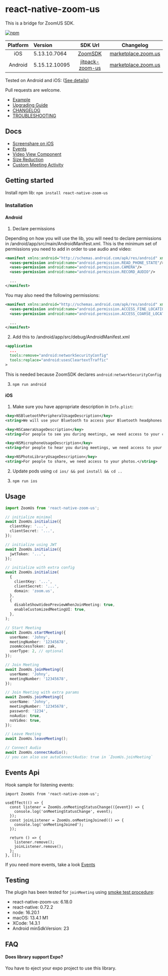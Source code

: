 # react-native-zoom-us

This is a bridge for ZoomUS SDK.

[![npm](https://img.shields.io/npm/v/react-native-zoom-us)](https://www.npmjs.com/package/react-native-zoom-us)

| Platform | Version       |                                 SDK Url                                 |                                          Changelog                                          |
| :------: | :------------ | :---------------------------------------------------------------------: | :-----------------------------------------------------------------------------------------: |
|   iOS    | 5.13.10.7064  |      [ZoomSDK](https://github.com/zoom-us-community/zoom-sdk-pods)      |  [marketplace.zoom.us](https://marketplace.zoom.us/docs/changelog#labels/client-sdk-i-os)   |
| Android  | 5.15.12.10095 | [jitpack-zoom-us](https://github.com/zoom-us-community/jitpack-zoom-us) | [marketplace.zoom.us](https://marketplace.zoom.us/docs/changelog#labels/client-sdk-android) |

Tested on Android and iOS: ([See details](https://github.com/mieszko4/react-native-zoom-us#testing))

Pull requests are welcome.

- [Example](https://github.com/mieszko4/react-native-zoom-us-test)
- [Upgrading Guide](./docs/UPGRADING.md)
- [CHANGELOG](./CHANGELOG.md)
- [TROUBLESHOOTING](./docs/TROUBLESHOOTING.md)

## Docs

- [Screenshare on iOS](docs/IOS-SCREENSHARE.md)
- [Events](docs/EVENTS.md)
- [Video View Component](docs/VIDEO-VIEW.md)
- [Size Reduction](docs/SIZE-REDUCTION-TIPS.md)
- [Custom Meeting Activity](docs/CUSTOM-MEETING-ACTIVITY.md)

## Getting started

Install npm lib: `npm install react-native-zoom-us`

### Installation

#### Android

1. Declare permissions

Depending on how you will use the lib, you will need to declare permissions in /android/app/src/main/AndroidManifest.xml.
This is the minimum set of permissions you need to add in order to use audio and video:

```xml
<manifest xmlns:android="http://schemas.android.com/apk/res/android" xmlns:tools="http://schemas.android.com/tools">
  <uses-permission android:name="android.permission.READ_PHONE_STATE"/>
  <uses-permission android:name="android.permission.CAMERA"/>
  <uses-permission android:name="android.permission.RECORD_AUDIO"/>

  ...
</manifest>
```

You may also need the following permissions:

```xml
<manifest xmlns:android="http://schemas.android.com/apk/res/android" xmlns:tools="http://schemas.android.com/tools">
  <uses-permission android:name="android.permission.ACCESS_FINE_LOCATION"/>
  <uses-permission android:name="android.permission.ACCESS_COARSE_LOCATION"/>

  ...
</manifest>
```

2. Add this to /android/app/src/debug/AndroidManifest.xml

```xml
<application
  ...
  tools:remove="android:networkSecurityConfig"
  tools:replace="android:usesCleartextTraffic"
>
```

This is needed because ZoomSDK declares `android:networkSecurityConfig`

3. `npm run android`

#### iOS

1. Make sure you have appropriate description in `Info.plist`:

```xml
<key>NSBluetoothPeripheralUsageDescription</key>
<string>We will use your Bluetooth to access your Bluetooth headphones.</string>

<key>NSCameraUsageDescription</key>
<string>For people to see you during meetings, we need access to your camera.</string>

<key>NSMicrophoneUsageDescription</key>
<string>For people to hear you during meetings, we need access to your microphone.</string>

<key>NSPhotoLibraryUsageDescription</key>
<string>For people to share, we need access to your photos.</string>
```

2. Update pods using `cd ios/ && pod install && cd ..`

3. `npm run ios`

## Usage

```typescript
import ZoomUs from 'react-native-zoom-us';

// initialize minimal
await ZoomUs.initialize({
  clientKey: '...',
  clientSecret: '...',
});

// initialize using JWT
await ZoomUs.initialize({
  jwtToken: '...',
});

// initialize with extra config
await ZoomUs.initialize(
  {
    clientKey: '...',
    clientSecret: '...',
    domain: 'zoom.us',
  },
  {
    disableShowVideoPreviewWhenJoinMeeting: true,
    enableCustomizedMeetingUI: true,
  },
);

// Start Meeting
await ZoomUs.startMeeting({
  userName: 'Johny',
  meetingNumber: '12345678',
  zoomAccessToken: zak,
  userType: 2, // optional
});

// Join Meeting
await ZoomUs.joinMeeting({
  userName: 'Johny',
  meetingNumber: '12345678',
});

// Join Meeting with extra params
await ZoomUs.joinMeeting({
  userName: 'Johny',
  meetingNumber: '12345678',
  password: '1234',
  noAudio: true,
  noVideo: true,
});

// Leave Meeting
await ZoomUs.leaveMeeting();

// Connect Audio
await ZoomUs.connectAudio();
// you can also use autoConnectAudio: true in `ZoomUs.joinMeeting`
```

## Events Api

Hook sample for listening events:

```tsx
import ZoomUs from 'react-native-zoom-us';

useEffect(() => {
  const listener = ZoomUs.onMeetingStatusChange(({event}) => {
    console.log('onMeetingStatusChange', event);
  });
  const joinListener = ZoomUs.onMeetingJoined(() => {
    console.log('onMeetingJoined');
  });

  return () => {
    listener.remove();
    joinListener.remove();
  };
}, []);
```

If you need more events, take a look [Events](./docs/EVENTS.md)

## Testing

The plugin has been tested for `joinMeeting` using [smoke test procedure](https://github.com/mieszko4/react-native-zoom-us-test#smoke-test-procedure):

- react-native-zoom-us: 6.18.0
- react-native: 0.72.2
- node: 16.20.1
- macOS: 13.4.1 M1
- XCode: 14.3.1
- Android minSdkVersion: 23

## FAQ

#### Does library support Expo?

You have to eject your expo project to use this library.
